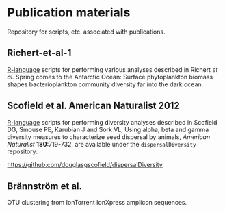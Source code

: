 Publication materials
=====================

Repository for scripts, etc. associated with publications.


Richert-et-al-1
---------------

[R-language](https://www.r-project.org) scripts for performing various analyses described in Richert *et al.* Spring comes to the Antarctic Ocean: Surface phytoplankton biomass shapes bacterioplankton community diversity far into the dark ocean.



Scofield et al. American Naturalist 2012
----------------------------------------

[R-language](https://www.r-project.org) scripts for performing diversity analyses described in Scofield DG, Smouse PE, Karubian J
and Sork VL, Using alpha, beta and gamma diversity measures to characterize seed dispersal
by animals, _American Naturalist_ **180**:719-732, are available under the `dispersalDiversity` repository:

<https://github.com/douglasgscofield/dispersalDiversity>


Brännström et al.
-----------------

OTU clustering from IonTorrent IonXpress amplicon sequences.
